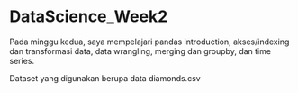 # DataScience_Week2
Pada minggu kedua, saya mempelajari pandas introduction, akses/indexing dan transformasi data, data wrangling, merging dan groupby, dan time series.

Dataset yang digunakan berupa data diamonds.csv
